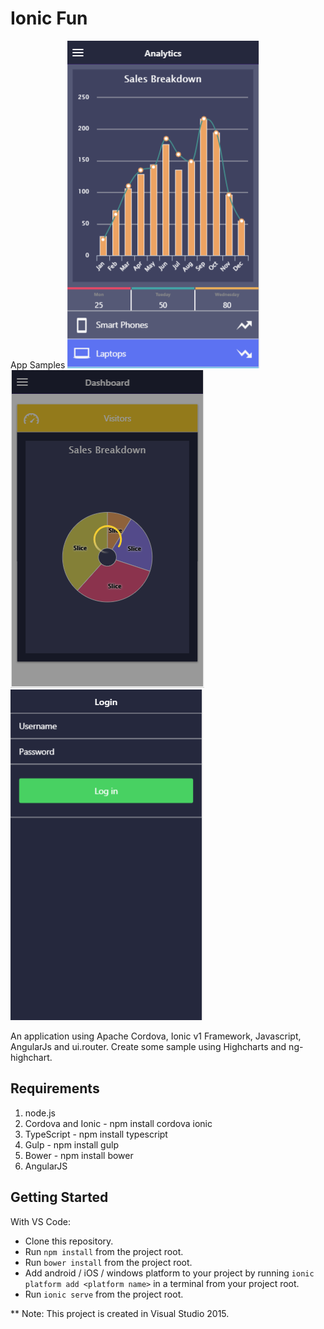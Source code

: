# Ionic Fun

App Samples
![alt text](https://github.com/sameerAhmad9291/ionicFun/blob/master/appImages/Analytics.PNG)
![alt text](https://github.com/sameerAhmad9291/ionicFun/blob/master/appImages/Dashboard.PNG)
![alt text](https://github.com/sameerAhmad9291/ionicFun/blob/master/appImages/login.PNG)

An application using Apache Cordova, Ionic v1 Framework, Javascript, AngularJs and ui.router. Create some sample using Highcharts and ng-highchart.

## Requirements
1. node.js
2. Cordova and Ionic - npm install cordova ionic
3. TypeScript - npm install typescript
4. Gulp - npm install gulp
5. Bower - npm install bower
6. AngularJS

## Getting Started

With VS Code:
* Clone this repository.
* Run `npm install` from the project root.
* Run `bower install` from the project root.
* Add android / iOS / windows platform to your project by running `ionic platform add <platform name>` in a terminal from your project root.
* Run `ionic serve` from the project root.

** Note: This project is created in Visual Studio  2015. 
